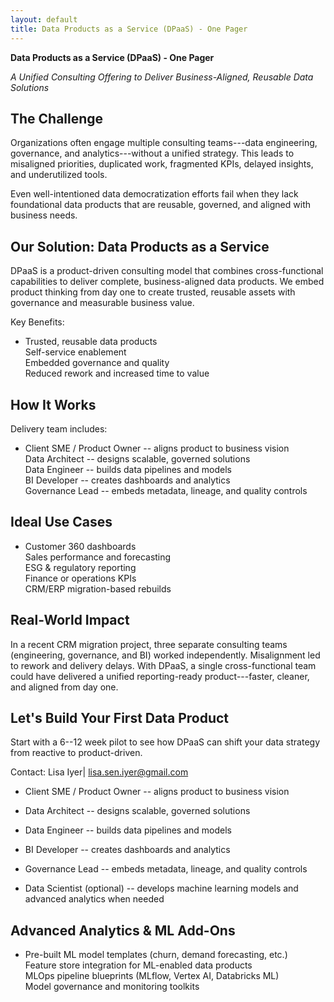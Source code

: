 ```yaml
---
layout: default
title: Data Products as a Service (DPaaS) - One Pager
---
```


**Data Products as a Service (DPaaS) - One Pager**

*A Unified Consulting Offering to Deliver Business-Aligned, Reusable Data Solutions*

The Challenge
-------------

Organizations often engage multiple consulting teams---data engineering, governance, and analytics---without a unified strategy. This leads to misaligned priorities, duplicated work, fragmented KPIs, delayed insights, and underutilized tools.

Even well-intentioned data democratization efforts fail when they lack foundational data products that are reusable, governed, and aligned with business needs.

Our Solution: Data Products as a Service
----------------------------------------

DPaaS is a product-driven consulting model that combines cross-functional capabilities to deliver complete, business-aligned data products. We embed product thinking from day one to create trusted, reusable assets with governance and measurable business value.

Key Benefits:

- Trusted, reusable data products\
Self-service enablement\
Embedded governance and quality\
Reduced rework and increased time to value

How It Works
------------

Delivery team includes:

- Client SME / Product Owner -- aligns product to business vision\
Data Architect -- designs scalable, governed solutions\
Data Engineer -- builds data pipelines and models\
BI Developer -- creates dashboards and analytics\
Governance Lead -- embeds metadata, lineage, and quality controls

Ideal Use Cases
---------------

- Customer 360 dashboards\
Sales performance and forecasting\
ESG & regulatory reporting\
Finance or operations KPIs\
CRM/ERP migration-based rebuilds

Real-World Impact
-----------------

In a recent CRM migration project, three separate consulting teams (engineering, governance, and BI) worked independently. Misalignment led to rework and delivery delays. With DPaaS, a single cross-functional team could have delivered a unified reporting-ready product---faster, cleaner, and aligned from day one.

Let's Build Your First Data Product
-----------------------------------

Start with a 6--12 week pilot to see how DPaaS can shift your data strategy from reactive to product-driven.

Contact: Lisa Iyer| lisa.sen.iyer@gmail.com 

- Client SME / Product Owner -- aligns product to business vision

- Data Architect -- designs scalable, governed solutions

- Data Engineer -- builds data pipelines and models

- BI Developer -- creates dashboards and analytics

- Governance Lead -- embeds metadata, lineage, and quality controls

- Data Scientist (optional) -- develops machine learning models and advanced analytics when needed

Advanced Analytics & ML Add-Ons
-------------------------------

- Pre-built ML model templates (churn, demand forecasting, etc.)\
Feature store integration for ML-enabled data products\
MLOps pipeline blueprints (MLflow, Vertex AI, Databricks ML)\
Model governance and monitoring toolkits